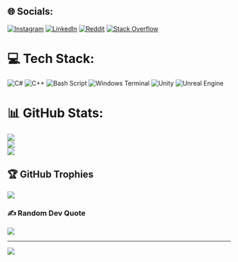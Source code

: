 
## 🌐 Socials:
[![Instagram](https://img.shields.io/badge/Instagram-%23E4405F.svg?logo=Instagram&logoColor=white)](https://instagram.com/____amxn______) [![LinkedIn](https://img.shields.io/badge/LinkedIn-%230077B5.svg?logo=linkedin&logoColor=white)](https://linkedin.com/in/amankumarmatta) [![Reddit](https://img.shields.io/badge/Reddit-%23FF4500.svg?logo=Reddit&logoColor=white)](https://reddit.com/user/Same-Investment3819) [![Stack Overflow](https://img.shields.io/badge/-Stackoverflow-FE7A16?logo=stack-overflow&logoColor=white)](https://stackoverflow.com/users/13890946) 

# 💻 Tech Stack:
![C#](https://img.shields.io/badge/c%23-%23239120.svg?style=for-the-badge&logo=csharp&logoColor=white) ![C++](https://img.shields.io/badge/c++-%2300599C.svg?style=for-the-badge&logo=c%2B%2B&logoColor=white) ![Bash Script](https://img.shields.io/badge/bash_script-%23121011.svg?style=for-the-badge&logo=gnu-bash&logoColor=white) ![Windows Terminal](https://img.shields.io/badge/Windows%20Terminal-%234D4D4D.svg?style=for-the-badge&logo=windows-terminal&logoColor=white) ![Unity](https://img.shields.io/badge/unity-%23000000.svg?style=for-the-badge&logo=unity&logoColor=white) ![Unreal Engine](https://img.shields.io/badge/unrealengine-%23313131.svg?style=for-the-badge&logo=unrealengine&logoColor=white)
# 📊 GitHub Stats:
![](https://github-readme-stats.vercel.app/api?username=amankumarmatta&theme=dark&hide_border=false&include_all_commits=true&count_private=true)<br/>
![](https://github-readme-streak-stats.herokuapp.com/?user=amankumarmatta&theme=dark&hide_border=false)<br/>
![](https://github-readme-stats.vercel.app/api/top-langs/?username=amankumarmatta&theme=dark&hide_border=false&include_all_commits=true&count_private=true&layout=compact)

## 🏆 GitHub Trophies
![](https://github-profile-trophy.vercel.app/?username=amankumarmatta&theme=tokyonight&no-frame=false&no-bg=false&margin-w=4)

### ✍️ Random Dev Quote
![](https://quotes-github-readme.vercel.app/api?type=horizontal&theme=tokyonight)

---
[![](https://visitcount.itsvg.in/api?id=amankumarmatta&icon=0&color=0)](https://visitcount.itsvg.in)

<!-- Proudly created with GPRM ( https://gprm.itsvg.in ) -->
